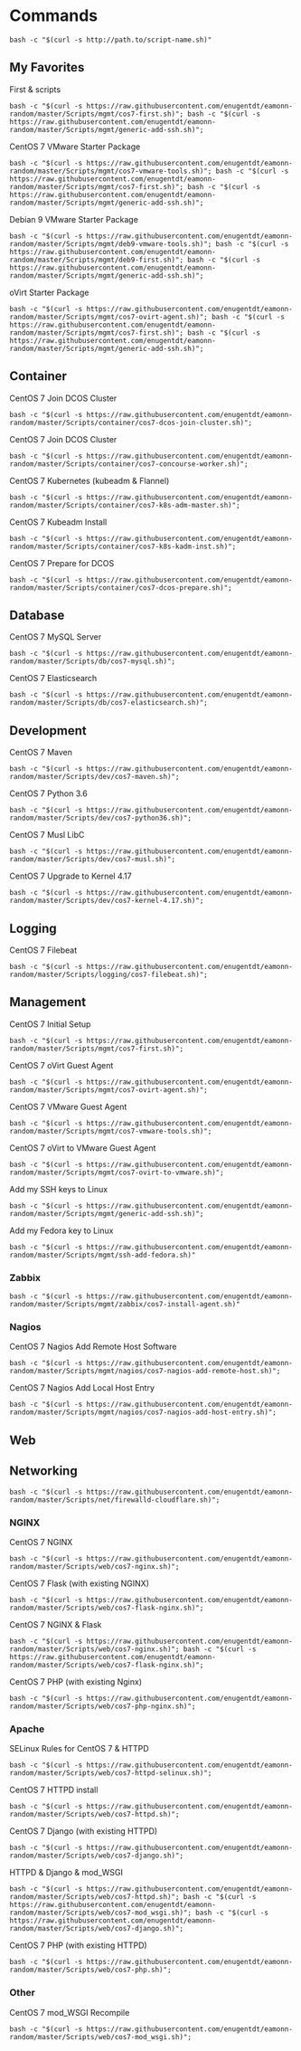 # Commands

`bash -c "$(curl -s http://path.to/script-name.sh)"`

## My Favorites

First & scripts

`bash -c "$(curl -s https://raw.githubusercontent.com/enugentdt/eamonn-random/master/Scripts/mgmt/cos7-first.sh)"; bash -c "$(curl -s https://raw.githubusercontent.com/enugentdt/eamonn-random/master/Scripts/mgmt/generic-add-ssh.sh)";`

CentOS 7 VMware Starter Package

`bash -c "$(curl -s https://raw.githubusercontent.com/enugentdt/eamonn-random/master/Scripts/mgmt/cos7-vmware-tools.sh)"; bash -c "$(curl -s https://raw.githubusercontent.com/enugentdt/eamonn-random/master/Scripts/mgmt/cos7-first.sh)"; bash -c "$(curl -s https://raw.githubusercontent.com/enugentdt/eamonn-random/master/Scripts/mgmt/generic-add-ssh.sh)";`

Debian 9 VMware Starter Package

`bash -c "$(curl -s https://raw.githubusercontent.com/enugentdt/eamonn-random/master/Scripts/mgmt/deb9-vmware-tools.sh)"; bash -c "$(curl -s https://raw.githubusercontent.com/enugentdt/eamonn-random/master/Scripts/mgmt/deb9-first.sh)"; bash -c "$(curl -s https://raw.githubusercontent.com/enugentdt/eamonn-random/master/Scripts/mgmt/generic-add-ssh.sh)";`

oVirt Starter Package

`bash -c "$(curl -s https://raw.githubusercontent.com/enugentdt/eamonn-random/master/Scripts/mgmt/cos7-ovirt-agent.sh)"; bash -c "$(curl -s https://raw.githubusercontent.com/enugentdt/eamonn-random/master/Scripts/mgmt/cos7-first.sh)"; bash -c "$(curl -s https://raw.githubusercontent.com/enugentdt/eamonn-random/master/Scripts/mgmt/generic-add-ssh.sh)";`


## Container

CentOS 7 Join DCOS Cluster

`bash -c "$(curl -s https://raw.githubusercontent.com/enugentdt/eamonn-random/master/Scripts/container/cos7-dcos-join-cluster.sh)";`

CentOS 7 Join DCOS Cluster

`bash -c "$(curl -s https://raw.githubusercontent.com/enugentdt/eamonn-random/master/Scripts/container/cos7-concourse-worker.sh)";`

CentOS 7 Kubernetes (kubeadm & Flannel)

`bash -c "$(curl -s https://raw.githubusercontent.com/enugentdt/eamonn-random/master/Scripts/container/cos7-k8s-adm-master.sh)";`

CentOS 7 Kubeadm Install

`bash -c "$(curl -s https://raw.githubusercontent.com/enugentdt/eamonn-random/master/Scripts/container/cos7-k8s-kadm-inst.sh)";`

CentOS 7 Prepare for DCOS

`bash -c "$(curl -s https://raw.githubusercontent.com/enugentdt/eamonn-random/master/Scripts/container/cos7-dcos-prepare.sh)";`

## Database

CentOS 7 MySQL Server

`bash -c "$(curl -s https://raw.githubusercontent.com/enugentdt/eamonn-random/master/Scripts/db/cos7-mysql.sh)";`

CentOS 7 Elasticsearch

`bash -c "$(curl -s https://raw.githubusercontent.com/enugentdt/eamonn-random/master/Scripts/db/cos7-elasticsearch.sh)";`

## Development

CentOS 7 Maven

`bash -c "$(curl -s https://raw.githubusercontent.com/enugentdt/eamonn-random/master/Scripts/dev/cos7-maven.sh)";`

CentOS 7 Python 3.6

`bash -c "$(curl -s https://raw.githubusercontent.com/enugentdt/eamonn-random/master/Scripts/dev/cos7-python36.sh)";`

CentOS 7 Musl LibC

`bash -c "$(curl -s https://raw.githubusercontent.com/enugentdt/eamonn-random/master/Scripts/dev/cos7-musl.sh)";`

CentOS 7 Upgrade to Kernel 4.17

`bash -c "$(curl -s https://raw.githubusercontent.com/enugentdt/eamonn-random/master/Scripts/dev/cos7-kernel-4.17.sh)";`

## Logging

CentOS 7 Filebeat

`bash -c "$(curl -s https://raw.githubusercontent.com/enugentdt/eamonn-random/master/Scripts/logging/cos7-filebeat.sh)";`

## Management

CentOS 7 Initial Setup

`bash -c "$(curl -s https://raw.githubusercontent.com/enugentdt/eamonn-random/master/Scripts/mgmt/cos7-first.sh)";`

CentOS 7 oVirt Guest Agent

`bash -c "$(curl -s https://raw.githubusercontent.com/enugentdt/eamonn-random/master/Scripts/mgmt/cos7-ovirt-agent.sh)";`

CentOS 7 VMware Guest Agent

`bash -c "$(curl -s https://raw.githubusercontent.com/enugentdt/eamonn-random/master/Scripts/mgmt/cos7-vmware-tools.sh)";`

CentOS 7 oVirt to VMware Guest Agent

`bash -c "$(curl -s https://raw.githubusercontent.com/enugentdt/eamonn-random/master/Scripts/mgmt/cos7-ovirt-to-vmware.sh)";`

Add my SSH keys to Linux

`bash -c "$(curl -s https://raw.githubusercontent.com/enugentdt/eamonn-random/master/Scripts/mgmt/generic-add-ssh.sh)";`

Add my Fedora key to Linux

`bash -c "$(curl -s https://raw.githubusercontent.com/enugentdt/eamonn-random/master/Scripts/mgmt/ssh-add-fedora.sh)"`

### Zabbix

`bash -c "$(curl -s https://raw.githubusercontent.com/enugentdt/eamonn-random/master/Scripts/mgmt/zabbix/cos7-install-agent.sh)"`

### Nagios

CentOS 7 Nagios Add Remote Host Software

`bash -c "$(curl -s https://raw.githubusercontent.com/enugentdt/eamonn-random/master/Scripts/mgmt/nagios/cos7-nagios-add-remote-host.sh)";`

CentOS 7 Nagios Add Local Host Entry

`bash -c "$(curl -s https://raw.githubusercontent.com/enugentdt/eamonn-random/master/Scripts/mgmt/nagios/cos7-nagios-add-host-entry.sh)";`

## Web


## Networking

`bash -c "$(curl -s https://raw.githubusercontent.com/enugentdt/eamonn-random/master/Scripts/net/firewalld-cloudflare.sh)";`

### NGINX

CentOS 7 NGINX

`bash -c "$(curl -s https://raw.githubusercontent.com/enugentdt/eamonn-random/master/Scripts/web/cos7-nginx.sh)";`

CentOS 7 Flask (with existing NGINX)

`bash -c "$(curl -s https://raw.githubusercontent.com/enugentdt/eamonn-random/master/Scripts/web/cos7-flask-nginx.sh)";`

CentOS 7 NGINX & Flask

`bash -c "$(curl -s https://raw.githubusercontent.com/enugentdt/eamonn-random/master/Scripts/web/cos7-nginx.sh)"; bash -c "$(curl -s https://raw.githubusercontent.com/enugentdt/eamonn-random/master/Scripts/web/cos7-flask-nginx.sh)";`

CentOS 7 PHP (with existing Nginx)

`bash -c "$(curl -s https://raw.githubusercontent.com/enugentdt/eamonn-random/master/Scripts/web/cos7-php-nginx.sh)";`

### Apache

SELinux Rules for CentOS 7 & HTTPD

`bash -c "$(curl -s https://raw.githubusercontent.com/enugentdt/eamonn-random/master/Scripts/web/cos7-httpd-selinux.sh)";`

CentOS 7 HTTPD install

`bash -c "$(curl -s https://raw.githubusercontent.com/enugentdt/eamonn-random/master/Scripts/web/cos7-httpd.sh)";`

CentOS 7 Django (with existing HTTPD)

`bash -c "$(curl -s https://raw.githubusercontent.com/enugentdt/eamonn-random/master/Scripts/web/cos7-django.sh)";`

HTTPD & Django & mod_WSGI

`bash -c "$(curl -s https://raw.githubusercontent.com/enugentdt/eamonn-random/master/Scripts/web/cos7-httpd.sh)"; bash -c "$(curl -s https://raw.githubusercontent.com/enugentdt/eamonn-random/master/Scripts/web/cos7-mod_wsgi.sh)"; bash -c "$(curl -s https://raw.githubusercontent.com/enugentdt/eamonn-random/master/Scripts/web/cos7-django.sh)";`

CentOS 7 PHP (with existing HTTPD)

`bash -c "$(curl -s https://raw.githubusercontent.com/enugentdt/eamonn-random/master/Scripts/web/cos7-php.sh)";`

### Other

CentOS 7 mod_WSGI Recompile

`bash -c "$(curl -s https://raw.githubusercontent.com/enugentdt/eamonn-random/master/Scripts/web/cos7-mod_wsgi.sh)";`

